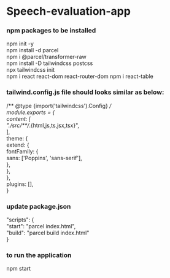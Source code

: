 # Speech-evaluation-app

### npm packages to be installed
npm init -y <br />
npm install -d parcel <br />
npm i @parcel/transformer-raw <br />
npm install -D tailwindcss postcss <br />
npx tailwindcss init <br />
npm i react react-dom react-router-dom
npm i react-table

### tailwind.config.js file should looks similar as below:
/** @type {import('tailwindcss').Config} */<br />
module.exports = {<br />
  content: [<br />
    "./src/**/*.{html,js,ts,jsx,tsx}",<br />
  ],<br />
  theme: {<br />
    extend: {<br />
      fontFamily: {<br />
        sans: ['Poppins', 'sans-serif'],<br />
      },<br />
    },<br />
  },<br />
  plugins: [],<br />
}<br />

### update package.json
"scripts": {<br />
	"start": "parcel index.html",<br />
	"build": "parcel build index.html"<br />
	}
### to run the application
npm start
